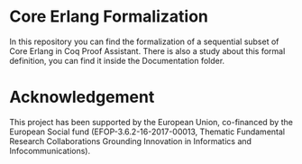 # Core Erlang Formalization

In this repository you can find the formalization of a sequential subset of Core Erlang in Coq Proof Assistant. There is also a study about this formal definition, you can find it inside the Documentation folder.

# Acknowledgement

This project has been supported by the European Union, co-financed by the European Social fund (EFOP-3.6.2-16-2017-00013, Thematic Fundamental Research Collaborations Grounding Innovation in Informatics and Infocommunications).
